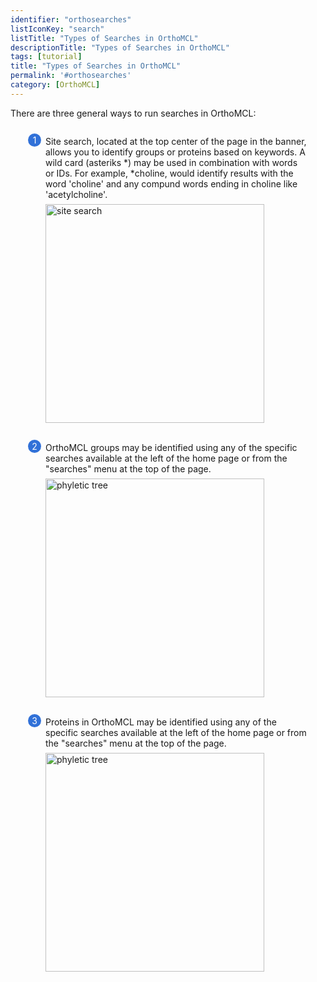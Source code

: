 ```yaml
---
identifier: "orthosearches"
listIconKey: "search"
listTitle: "Types of Searches in OrthoMCL"
descriptionTitle: "Types of Searches in OrthoMCL"
tags: [tutorial]
title: "Types of Searches in OrthoMCL"
permalink: '#orthosearches'
category: [OrthoMCL]
---
```

<style>
  .search-strategies-feature {
    margin: auto;
  }
  .search-strategies-feature--panels {
    display: flex;
    flex-wrap: wrap;
    align-items: flex-start;
    counter-reset: panel;
  }
  .search-strategies-feature--panels > * {
    overflow: hidden;
    margin: 0 2em;
  }
  .search-strategies-feature--panels > * > div {
    margin-top: 1em;
    margin-left: 2em;
    position: relative;
  }
  .search-strategies-feature--panels > * img {
    margin-left: 2em;
  }
  .search-strategies-feature--panels > * > div:before {
    counter-increment: panel;
    content: counter(panel);
    background: #3171d8;
    border-radius: 1em;
    height: 1.5em;
    width: 1.5em;
    display: inline-flex;
    justify-content: center;
    align-items: center;
    margin-right: .5em;
    color: white;
    position: absolute;
    left: -2em;
    top: -0.25em;
  }
   #topright {
     text-align: right;
  }
</style>
<div class="search-strategies-feature">
  <p>There are three general ways to run searches in OrthoMCL:</p>
  <div class="search-strategies-feature--panels">
    <div>
      <div>Site search, located at the top center of the page in the banner, allows you to identify groups or proteins based on keywords. A wild card (asteriks *) may be used in combination with words or IDs. For example, *choline, would identify results with the word 'choline' and any compund words ending in choline like 'acetylcholine'. </div>
      <img style="width: 25em; margin-top: .5em; margin-left: 2em;" src="{{ "/assets/images/resources_tools/orthositesearch.png" | absolute_url }}" alt="site search"/><br/><br/>
    </div>
    <div>
      <div>OrthoMCL groups may be identified using any of the specific searches available at the left of the home page or from the "searches" menu at the top of the page.   </div>
      <img style="width: 25em; margin-top: .5em; margin-left: 2em;" src="{{ "/assets/images/resources_tools/groupsearches.png" | absolute_url }}" alt="phyletic tree"/><br/><br/>
      <div>Proteins in OrthoMCL may be identified using any of the specific searches available at the left of the home page or from the "searches" menu at the top of the page.    </div>
      <img style="width: 25em; margin-top: .5em; margin-left: 2em;" src="{{ "/assets/images/resources_tools/proteinsearches.png" | absolute_url }}" alt="phyletic tree"/><br/><br/>
    </div>